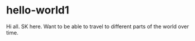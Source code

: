 # hello-world1

Hi all. SK here. Want to be able to travel to different parts of the world over time.

